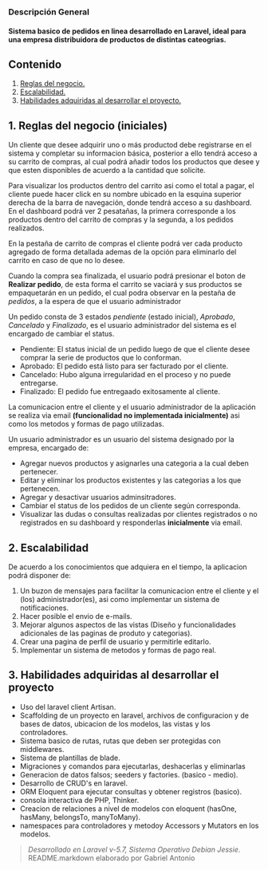 ### Descripción General

#### Sistema basico de pedidos en linea desarrollado en Laravel, ideal para una empresa distribuidora de productos de distintas cateogrias.



## Contenido 
1. [ Reglas del negocio. ](#rules)
2. [ Escalabilidad. ](#scal)
3. [ Habilidades adquiridas al desarrollar el proyecto. ](#skills)


<a name="rules"></a>
## 1. Reglas del negocio (iniciales)

Un cliente que desee adquirir uno o más productod debe registrarse en el sistema y completar su informacion básica, posterior a ello tendrá acceso a su carrito de compras, al cual podrá añadir todos los productos que desee y que esten disponibles de acuerdo a la cantidad que solicite.

Para visualizar los productos dentro del carrito asi como el total a pagar, el cliente puede hacer click en su nombre ubicado en la esquina superior derecha de la barra de navegación, donde tendrá acceso a su dashboard. En el dashboard podrá ver 2 pesatañas, la primera corresponde a los productos dentro del carrito de compras y la segunda, a los pedidos realizados.

En la pestaña de carrito de compras el cliente podrá ver cada producto agregado de forma detallada ademas de la opción para eliminarlo del carrito en caso de que no lo desee.

Cuando la compra sea finalizada, el usuario podrá presionar el boton de **Realizar pedido**, de esta forma el carrito se vaciará y sus productos se empaquetarán en un pedido, el cual podra observar en la pestaña de *pedidos*, a la espera de que el usuario administrador 

Un pedido consta de 3 estados *pendiente* (estado inicial), *Aprobado*, *Cancelado* y *Finalizado*, es el usuario administrador del sistema es el encargado de cambiar el status.

* Pendiente: El status inicial de un pedido luego de que el cliente desee comprar la serie de productos que lo conforman.
* Aprobado: El pedido está listo para ser facturado por el cliente.
* Cancelado: Hubo alguna irregularidad en el proceso y no puede entregarse.
* Finalizado: El pedido fue entregaado exitosamente al cliente.


La comunicacion entre el cliente y el usuario administrador de la aplicación se realiza via email **(funcionalidad no implementada inicialmente)** asi como los metodos y formas de pago utilizadas.


Un usuario administrador es un usuario del sistema designado por la empresa, encargado de:

* Agregar nuevos productos y asignarles una categoria a la cual deben pertenecer.
* Editar y eliminar los productos existentes y las categorias a los que pertenecen.
* Agregar y desactivar usuarios adminsitradores.
* Cambiar el status de los pedidos de un cliente según corresponda.
* Visualizar las dudas o consultas realizadas por clientes registrados o no registrados en su dashboard y responderlas **inicialmente** via email. 


<a name="scal"></a>
## 2. Escalabilidad

De acuerdo a los conocimientos que adquiera en el tiempo, la aplicacion podrá disponer de:

1. Un buzon de mensajes para facilitar la comunicacion entre el cliente y el (los) administrador(es), asi como implementar un sistema de notificaciones.
2. Hacer posible el envio de e-mails.
3. Mejorar algunos aspectos de las vistas (Diseño y funcionalidades adicionales de las paginas de produto y categorias).
4. Crear una pagina de perfil de usuario y permitirle editarlo.
5. Implementar un sistema de metodos y formas de pago real.


<a name="skills"></a>
## 3. Habilidades adquiridas al desarrollar el proyecto

* Uso del laravel client Artisan.
* Scaffolding de un proyecto en laravel, archivos de configuracion y de bases de datos, ubicacion de los modelos, las vistas y los controladores.
* Sistema basico de rutas, rutas que deben ser protegidas con middlewares.
* Sistema de plantillas de blade.
* Migraciones y comandos para ejecutarlas, deshacerlas y eliminarlas
* Generacion de datos falsos; seeders y factories. (basico - medio).
* Desarrollo de CRUD's en laravel.
* ORM Eloquent para ejecutar consultas y obtener registros (basico).
* consola interactiva de PHP, Thinker.
* Creacion de relaciones a nivel de modelos con eloquent (hasOne, hasMany, belongsTo, manyToMany).
* namespaces para controladores y metodoy Accessors y Mutators en los modelos.


> *Desarrollado en Laravel v-5.7, Sistema Operativo Debian Jessie*. 
README.markdown elaborado por Gabriel Antonio

